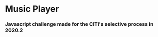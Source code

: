 <h1>Music Player</h1>
<h3>Javascript challenge made for the CITi's selective process in 2020.2</h3>
